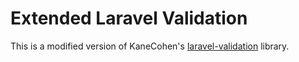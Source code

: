 # Extended Laravel Validation

This is a modified version of KaneCohen's [laravel-validation](https://github.com/KaneCohen/laravel-validation) library.